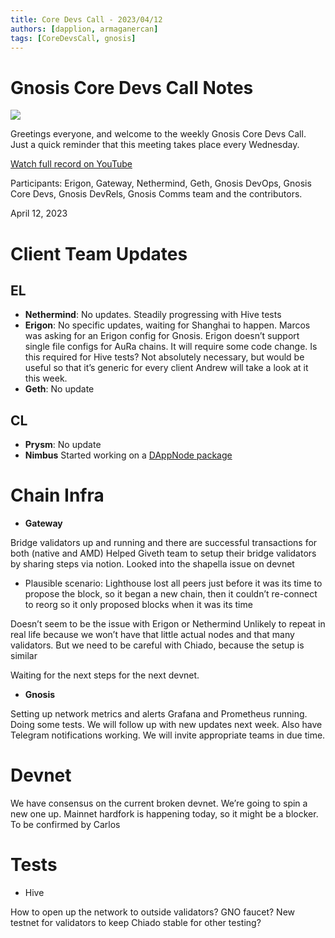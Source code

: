 ```yaml
---
title: Core Devs Call - 2023/04/12
authors: [dapplion, armaganercan]
tags: [CoreDevsCall, gnosis]
---
```


# Gnosis Core Devs Call Notes

![](https://i.imgur.com/bSPHlTz.png)

Greetings everyone, and welcome to the weekly Gnosis Core Devs Call. Just a quick reminder that this meeting takes place every Wednesday.

[Watch full record on YouTube](https://www.youtube.com/watch?v=1Yy6TCa23X8)

Participants: Erigon, Gateway, Nethermind, Geth, Gnosis DevOps, Gnosis Core Devs, Gnosis DevRels, Gnosis Comms team and the contributors.

April 12, 2023

# Client Team Updates

## EL

- **Nethermind**: No updates. Steadily progressing with Hive tests
- **Erigon**: No specific updates, waiting for Shanghai to happen. Marcos was asking for an Erigon config for Gnosis. Erigon doesn’t support single file configs for AuRa chains. It will require some code change. Is this required for Hive tests? Not absolutely necessary, but would be useful so that it’s generic for every client Andrew will take a look at it this week.
- **Geth**: No update

## CL

- **Prysm**: No update
- **Nimbus**
  Started working on a [DAppNode package](https://github.com/gnosischain/DAppNodePackage-nimbus-gnosis)

# Chain Infra

- **Gateway**

Bridge validators up and running and there are successful transactions for both (native and AMD) Helped Giveth team to setup their bridge validators by sharing steps via notion. Looked into the shapella issue on devnet

- Plausible scenario: Lighthouse lost all peers just before it was its time to propose the block, so it began a new chain, then it couldn’t re-connect to reorg so it only proposed blocks when it was its time

Doesn’t seem to be the issue with Erigon or Nethermind
Unlikely to repeat in real life because we won’t have that little actual nodes and that many validators.
But we need to be careful with Chiado, because the setup is similar

Waiting for the next steps for the next devnet.

- **Gnosis**

Setting up network metrics and alerts Grafana and Prometheus running. Doing some tests. We will follow up with new updates next week. Also have Telegram notifications working. We will invite appropriate teams in due time.

# Devnet

We have consensus on the current broken devnet. We’re going to spin a new one up. Mainnet hardfork is happening today, so it might be a blocker. To be confirmed by Carlos

# Tests

- Hive

How to open up the network to outside validators?
GNO faucet? New testnet for validators to keep Chiado stable for other testing?
